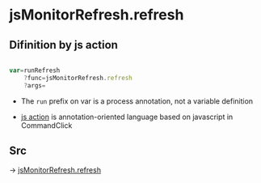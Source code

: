 # jsMonitorRefresh.refresh

## Difinition by js action

```js.js

var=runRefresh
	?func=jsMonitorRefresh.refresh
	?args=

```

- The `run` prefix on var is a process annotation, not a variable definition

- [js action](#) is annotation-oriented language based on javascript in CommandClick

## Src

-> [jsMonitorRefresh.refresh](https://github.com/puutaro/CommandClick/blob/master/app/src/main/java/com/puutaro/commandclick/fragment_lib/terminal_fragment/js_interface/toolbar/JsMonitorRefresh.kt#L16)


